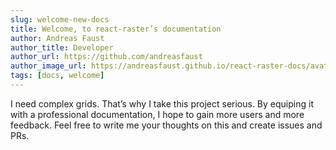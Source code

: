 ```yaml
---
slug: welcome-new-docs
title: Welcome, to react-raster’s documentation
author: Andreas Faust
author_title: Developer
author_url: https://github.com/andreasfaust
author_image_url: https://andreasfaust.github.io/react-raster-docs/avatar.png
tags: [docs, welcome]
---
```


I need complex grids. That’s why I take this project serious. By equiping it with a professional documentation, I hope to gain more users and more feedback. Feel free to write me your thoughts on this and create issues and PRs.

